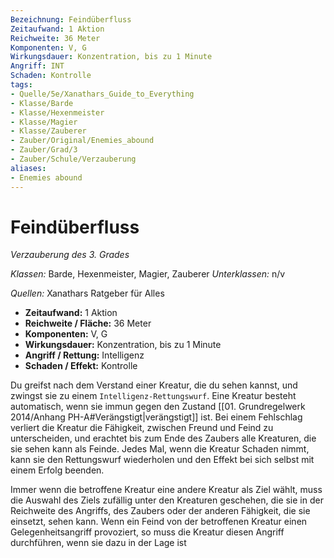 ```yaml
---
Bezeichnung: Feindüberfluss
Zeitaufwand: 1 Aktion
Reichweite: 36 Meter
Komponenten: V, G
Wirkungsdauer: Konzentration, bis zu 1 Minute
Angriff: INT
Schaden: Kontrolle
tags:
- Quelle/5e/Xanathars_Guide_to_Everything
- Klasse/Barde
- Klasse/Hexenmeister
- Klasse/Magier
- Klasse/Zauberer
- Zauber/Original/Enemies_abound
- Zauber/Grad/3
- Zauber/Schule/Verzauberung
aliases:
- Enemies abound
---
```

# Feindüberfluss
_Verzauberung des 3. Grades_

_Klassen:_ Barde, Hexenmeister, Magier, Zauberer
_Unterklassen:_  n/v

_Quellen:_ Xanathars Ratgeber für Alles

- **Zeitaufwand:** 1 Aktion
- **Reichweite / Fläche:** 36 Meter
- **Komponenten:** V, G
- **Wirkungsdauer:** Konzentration, bis zu 1 Minute
- **Angriff / Rettung:** Intelligenz
- **Schaden / Effekt:**  Kontrolle

Du greifst nach dem Verstand einer Kreatur, die du sehen kannst, und zwingst sie zu einem `Intelligenz-Rettungswurf`. Eine Kreatur besteht automatisch, wenn sie immun gegen den Zustand [[01. Grundregelwerk 2014/Anhang PH-A#Verängstigt|verängstigt]] ist. Bei einem Fehlschlag verliert die Kreatur die Fähigkeit, zwischen Freund und Feind zu unterscheiden, und erachtet bis zum Ende des Zaubers alle Kreaturen, die sie sehen kann als Feinde. Jedes Mal, wenn die Kreatur Schaden nimmt, kann sie den Rettungswurf wiederholen und den Effekt bei sich selbst mit einem Erfolg beenden. 

Immer wenn die betroffene Kreatur eine andere Kreatur als Ziel wählt, muss die Auswahl des Ziels zufällig unter den Kreaturen geschehen, die sie in der Reichweite des Angriffs, des Zaubers oder der anderen Fähigkeit, die sie einsetzt, sehen kann. Wenn ein Feind von der betroffenen Kreatur einen Gelegenheitsangriff provoziert, so muss die Kreatur diesen Angriff durchführen, wenn sie dazu in der Lage ist